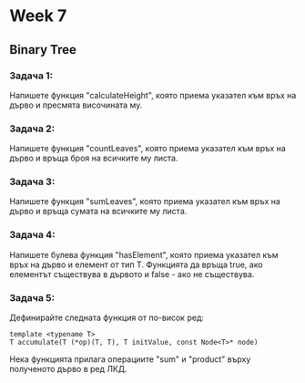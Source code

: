 # Week 7

## Binary Tree

### Задача 1:
Напишете функция "calculateHeight", която приема указател към връх на дърво и пресмята височината му.

### Задача 2:
Напишете функция "countLeaves", която приема указател към връх на дърво и връща броя на всичките му листа.
 
### Задача 3:
Напишете функция "sumLeaves", която приема указател към връх на дърво и връща сумата на всичките му листа.

### Задача 4:
Напишете булева функция "hasElement", която приема указател към връх на дърво и елемент от тип Т. Функцията да връща true, ако елементът съществува в дървото и false - ако не съществува.

### Задача 5:
Дефинирайте следната функция от по-висок ред:

```
template <typename T>
T accumulate(T (*op)(T, T), T initValue, const Node<T>* node)
```
 Нека функцията прилага операциите "sum" и "product" върху полученото дърво в ред ЛКД.



